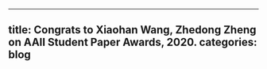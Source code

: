 
---
title: Congrats to Xiaohan Wang, Zhedong Zheng on AAII Student Paper Awards, 2020.
categories: blog
---
